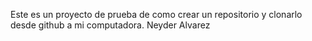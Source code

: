 Este es un proyecto de prueba de como crear un repositorio y clonarlo desde github a mi computadora.
Neyder Alvarez